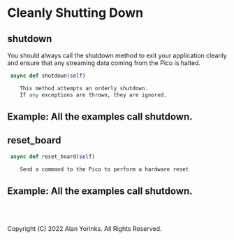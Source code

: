 # Cleanly Shutting Down

## shutdown
You should always call the shutdown method to exit your application cleanly and
ensure that any streaming data coming from the Pico is halted.

```python
 async def shutdown(self)

    This method attempts an orderly shutdown.
    If any exceptions are thrown, they are ignored.
```
## Example: All the examples call shutdown.

## reset_board

```python
 async def reset_board(self)

    Send a command to the Pico to perform a hardware reset
```

## Example: All the examples call shutdown.

<br>
<br>

Copyright (C) 2022 Alan Yorinks. All Rights Reserved.
